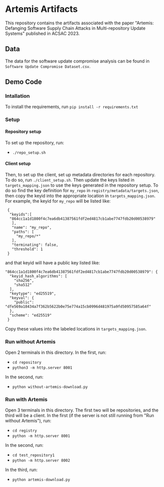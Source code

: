 # Artemis Artifacts
This repository contains the artifacts associated with the paper "Artemis: Defanging Software Supply Chain Attacks in
Multi-repository Update Systems" published in ACSAC 2023.

## Data
The data for the software update compromise analysis can be found in `Software Update Compromise Dataset.csv`.

## Demo Code
### Intallation
To install the requirements, run `pip install -r requirements.txt`

### Setup

#### Repository setup
To set up the repository, run: 

* `./repo_setup.sh`

#### Client setup

Then, to set up the client, set up metadata directories for each repository. To do so, run `./client_setup.sh`. Then update the keys listed in `targets_mapping.json` to use the keys generated in the repository setup. To do so find the key definition for `my_repo` in `registry/metadata/targets.json`, then copy the keyid into the appropriate location in `targets_mapping.json`. For example, the keyid for `my_repo` will be listed like:

```
 {
  "keyids":[ 
  "864cc1a1d1800f4c7ea6db41387561fdf2ed4817cb1abe7747fdb20d00538979"
   ],
   "name": "my_repo",
   "paths": [
     "my_repo/*"
   ],
   "terminating": false,
   "threshold": 1
 }
```
 and that keyid will have a public key listed like:
 
```
"864cc1a1d1800f4c7ea6db41387561fdf2ed4817cb1abe7747fdb20d00538979": {
  "keyid_hash_algorithms": [
    "sha256",
    "sha512"
  ],
  "keytype": "ed25519",
  "keyval": {
    "public": "dfe569a18434a7f362b5622b0e75e774a15cb0996d481975a9fd50957585a64f"
  },
  "scheme": "ed25519"
 }
```

Copy these values into the labeled locations in `targets_mapping.json`.

### Run without Artemis
Open 2 terminals in this directory. In the first, run:

* `cd repository`
* `python3 -m http.server 8001`

In the second, run:

* `python without-artemis-download.py`

### Run with Artemis
Open 3 terminals in this directory. The first two will be repositories, and the third will be a client. In the first (if the server is not still running from "Run without Artemis"), run:

* `cd registry`
* `python -m http.server 8001`

In the second, run:

* `cd test_repository1`
* `python -m http.server 8002`

In the third, run:

* `python artemis-download.py`

